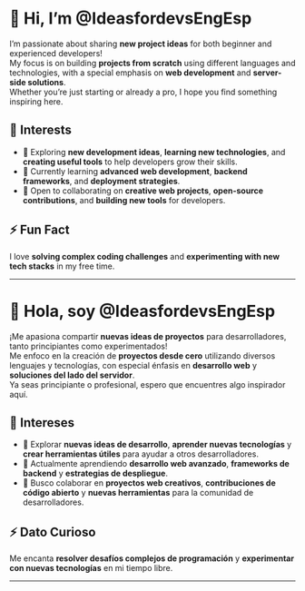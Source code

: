 # 👋 Hi, I’m @IdeasfordevsEngEsp  

I’m passionate about sharing **new project ideas** for both beginner and experienced developers!  
My focus is on building **projects from scratch** using different languages and technologies, with a special emphasis on **web development** and **server-side solutions**.  
Whether you’re just starting or already a pro, I hope you find something inspiring here.  

## 🔹 Interests  
- 👀 Exploring **new development ideas**, **learning new technologies**, and **creating useful tools** to help developers grow their skills.  
- 🌱 Currently learning **advanced web development**, **backend frameworks**, and **deployment strategies**.  
- 💞️ Open to collaborating on **creative web projects**, **open-source contributions**, and **building new tools** for developers.  

## ⚡ Fun Fact  
I love **solving complex coding challenges** and **experimenting with new tech stacks** in my free time.  

---

# 👋 Hola, soy @IdeasfordevsEngEsp  

¡Me apasiona compartir **nuevas ideas de proyectos** para desarrolladores, tanto principiantes como experimentados!  
Me enfoco en la creación de **proyectos desde cero** utilizando diversos lenguajes y tecnologías, con especial énfasis en **desarrollo web** y **soluciones del lado del servidor**.  
Ya seas principiante o profesional, espero que encuentres algo inspirador aquí.  

## 🔹 Intereses  
- 👀 Explorar **nuevas ideas de desarrollo**, **aprender nuevas tecnologías** y **crear herramientas útiles** para ayudar a otros desarrolladores.  
- 🌱 Actualmente aprendiendo **desarrollo web avanzado**, **frameworks de backend** y **estrategias de despliegue**.  
- 💞️ Busco colaborar en **proyectos web creativos**, **contribuciones de código abierto** y **nuevas herramientas** para la comunidad de desarrolladores.  

## ⚡ Dato Curioso  
Me encanta **resolver desafíos complejos de programación** y **experimentar con nuevas tecnologías** en mi tiempo libre.  

---
